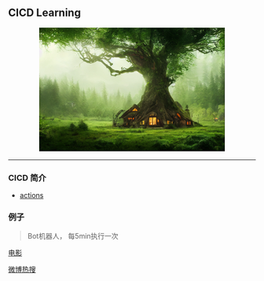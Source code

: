 ## CICD Learning


<html>

<body>
<div align="center">
<img src="./Image/banner.png" height="75%" width="75%">
</div>

<hr>

</body>




</html>


### CICD 简介


* [actions](https://docs.github.com/zh/actions)


### 例子


> Bot机器人， 每5min执行一次

[电影](EDITREADME.md)


[微博热搜](Weibo.md)




